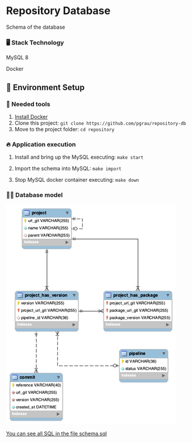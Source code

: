 # Repository Database

Schema of the database

### 🖥️ Stack Technology

<p>MySQL 8</p>
<p>Docker</p>

## 🚀 Environment Setup

### 🐳 Needed tools

1. [Install Docker](https://www.docker.com/get-started)
2. Clone this project: `git clone https://github.com/pgrau/repository-db`
3. Move to the project folder: `cd repository`

### 🔥 Application execution

1. Install and bring up the MySQL executing:
   `make start`

2. Import the schema into MySQL:
   `make import`

3. Stop MySQL docker container executing:
   `make down`


### 👩‍💻 Database model

![](database-model.png)

[You can see all SQL in the file schema.sql](schema.sql)